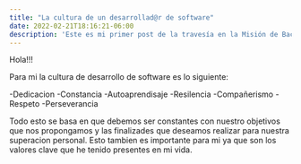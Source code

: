 ```yaml
---
title: "La cultura de un desarrollad@r de software"
date: 2022-02-21T18:16:21-06:00
description: 'Este es mi primer post de la travesía en la Misión de Backend con Node JS de Launch X.'
---
```


Hola!!!

Para mi la cultura de desarrollo de software es lo siguiente:

-Dedicacion
-Constancia
-Autoaprendisaje
-Resilencia
-Compañerismo
-Respeto
-Perseverancia

Todo esto se basa en que debemos ser constantes con nuestro objetivos que nos propongamos y las finalizades que deseamos realizar para nuestra superacion personal.
Esto tambien es importante para mi ya que son los valores clave que he tenido presentes en mi vida.
